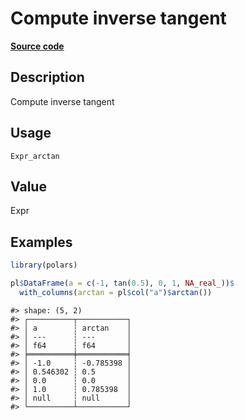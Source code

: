 
# Compute inverse tangent

[**Source code**](https://github.com/pola-rs/r-polars/tree/53c7d964901ed4a019998e89aff8c6d44691d793/R/#L)

## Description

Compute inverse tangent

## Usage

<pre><code class='language-R'>Expr_arctan
</code></pre>

## Value

Expr

## Examples

``` r
library(polars)

pl$DataFrame(a = c(-1, tan(0.5), 0, 1, NA_real_))$
  with_columns(arctan = pl$col("a")$arctan())
```

    #> shape: (5, 2)
    #> ┌──────────┬───────────┐
    #> │ a        ┆ arctan    │
    #> │ ---      ┆ ---       │
    #> │ f64      ┆ f64       │
    #> ╞══════════╪═══════════╡
    #> │ -1.0     ┆ -0.785398 │
    #> │ 0.546302 ┆ 0.5       │
    #> │ 0.0      ┆ 0.0       │
    #> │ 1.0      ┆ 0.785398  │
    #> │ null     ┆ null      │
    #> └──────────┴───────────┘
